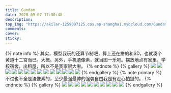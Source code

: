 ```yaml
---
title: Gundam
date: 2020-09-07 17:30:48
description:
top_img: "https://akilar-1259097125.cos.ap-shanghai.myqcloud.com/Gundam/20200907110508327.png"
comments:
cover:  
sticky:
---
```

{% note info %}
其实，模型我玩的还算节制吧，算上还在拼的和SD，也就凑个黄道十二宫而已。大概。另外，手机渣像素，就当图一乐吧。摆放地点有家里，学校宿舍，出租屋，所以不是我家很大啦。
{% endnote %}
{% gallery %}
![](https://akilar-1259097125.cos.ap-shanghai.myqcloud.com/Gundam/20200907105442524.png)
![](https://akilar-1259097125.cos.ap-shanghai.myqcloud.com/Gundam/20200907105539038.png)
![](https://akilar-1259097125.cos.ap-shanghai.myqcloud.com/Gundam/20200907105632753.png)
![](https://akilar-1259097125.cos.ap-shanghai.myqcloud.com/Gundam/20200907105652644.png)
![](https://akilar-1259097125.cos.ap-shanghai.myqcloud.com/Gundam/20200907105720628.png)
![](https://akilar-1259097125.cos.ap-shanghai.myqcloud.com/Gundam/20200907105741126.png)
![](https://akilar-1259097125.cos.ap-shanghai.myqcloud.com/Gundam/20200907105754932.png)
![](https://akilar-1259097125.cos.ap-shanghai.myqcloud.com/Gundam/20200907105858452.png)
![](https://akilar-1259097125.cos.ap-shanghai.myqcloud.com/Gundam/20200907105925054.png)
![](https://akilar-1259097125.cos.ap-shanghai.myqcloud.com/Gundam/20200907110028421.png)
![](https://akilar-1259097125.cos.ap-shanghai.myqcloud.com/Gundam/20200907110100053.png)
![](https://akilar-1259097125.cos.ap-shanghai.myqcloud.com/Gundam/20200907110135530.png)
![](https://akilar-1259097125.cos.ap-shanghai.myqcloud.com/Gundam/20200907110151765.png)
![](https://akilar-1259097125.cos.ap-shanghai.myqcloud.com/Gundam/20200907110202453.png)
{% endgallery %}
{% note primary %}
不过也不全是渣像素的，至少最强最帅的强袭自由我是有走心拍摄的。
{% endnote %}
{% gallery %}
![](https://akilar-1259097125.cos.ap-shanghai.myqcloud.com/Gundam/20200907110444226.png)
![](https://akilar-1259097125.cos.ap-shanghai.myqcloud.com/Gundam/20200907110508327.png)
![](https://akilar-1259097125.cos.ap-shanghai.myqcloud.com/Gundam/20200907110525753.png)
![](https://akilar-1259097125.cos.ap-shanghai.myqcloud.com/Gundam/20200907110600751.png)
![](https://akilar-1259097125.cos.ap-shanghai.myqcloud.com/Gundam/20200907110621554.png)
![](https://akilar-1259097125.cos.ap-shanghai.myqcloud.com/Gundam/20200907110637459.png)
![](https://akilar-1259097125.cos.ap-shanghai.myqcloud.com/Gundam/20200907110654150.png)
![](https://akilar-1259097125.cos.ap-shanghai.myqcloud.com/Gundam/20200907110707916.png)
![](https://akilar-1259097125.cos.ap-shanghai.myqcloud.com/Gundam/20200907110719787.png)
![](https://akilar-1259097125.cos.ap-shanghai.myqcloud.com/Gundam/20200907110731118.png)
{% endgallery %}
